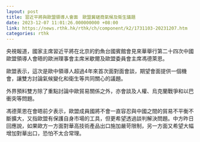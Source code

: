 ```yaml
---
layout: post
title: 習近平將與歐盟領導人會面　歐盟冀磋商氣候及衛生議題
date: 2023-12-07 11:01:26.000000000 +08:00
link: https://news.rthk.hk/rthk/ch/component/k2/1731103-20231207.htm
categories: rthk
---
```


央視報道，國家主席習近平將在北京的釣魚台國賓館會見來華舉行第二十四次中國歐盟領導人會晤的歐洲理事會主席米歇爾及歐盟委員會主席馮德萊恩。

歐盟表示，這次是歐中領導人超過4年來首次面對面會談，期望會面提供一個機會，讓雙方討論氣候變化和衛生等共同關心的議題。

外界預料雙方除了重點討論中歐貿易關係之外，亦會談及人權、烏克蘭戰爭和以巴衝突等問題。

馮德萊恩在會晤前夕表示，歐盟成員國將不會一直容忍與中國之間的貿易不平衡不斷擴大，又指歐盟有保護自身市場的工具，但更希望透過談判解決問題。中方昨日回應說，如果歐方一方面對華高技術產品出口施加嚴苛限制，另一方面又希望大幅增加對華出口，恐怕不太合常理。
